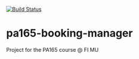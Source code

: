 [![Build Status](https://travis-ci.org/VaclavStebra/pa165-booking-manager.svg?branch=master)](https://travis-ci.org/VaclavStebra/pa165-booking-manager)

# pa165-booking-manager
Project for the PA165 course @ FI MU
